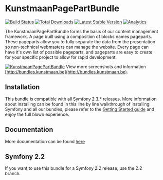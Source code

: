 # KunstmaanPagePartBundle

[![Build Status](https://travis-ci.org/Kunstmaan/KunstmaanPagePartBundle.png?branch=master)](http://travis-ci.org/Kunstmaan/KunstmaanPagePartBundle)
[![Total Downloads](https://poser.pugx.org/kunstmaan/pagepart-bundle/downloads.png)](https://packagist.org/packages/kunstmaan/pagepart-bundle)
[![Latest Stable Version](https://poser.pugx.org/kunstmaan/pagepart-bundle/v/stable.png)](https://packagist.org/packages/kunstmaan/pagepart-bundle)
[![Analytics](https://ga-beacon.appspot.com/UA-3160735-7/Kunstmaan/KunstmaanPagePartBundle)](https://github.com/igrigorik/ga-beacon)

The KunstmaanPagePartBundle forms the basis of our content management framework. A page built using a composition of blocks names pageparts. These pageparts allow you to fully separate the data from the presentation so non-technical webmasters can manage the website. Every page can have it's own list of possible pageparts, and pageparts are easy to create for your specific project to allow for rapid development.

[![KunstmaanPagePartBundle](http://bundles.kunstmaan.be/uploads/media/51ee9e45d2e2e.png?68e189d)](http://bundles.kunstmaan.be)
View more screenshots and information [http://bundles.kunstmaan.be](http://bundles.kunstmaan.be).

## Installation

This bundle is compatible with all Symfony 2.3.* releases. More information about installing can be found in this line by line walkthrough of installing Symfony and all our bundles, please refer to the [Getting Started guide](http://bundles.kunstmaan.be/doc/01_GettingStarted.html) and enjoy the full blown experience.

## Documentation

More documentation can be found [here](https://github.com/Kunstmaan/KunstmaanPagePartBundle/blob/master/Resources/doc/PagePartBundle.md)

## Symfony 2.2

If you want to use this bundle for a Symfony 2.2 release, use the 2.2 branch.
